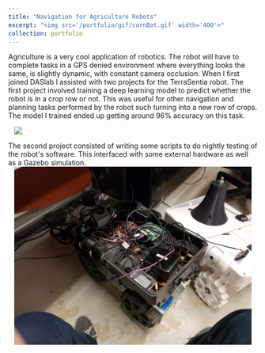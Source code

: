 ```yaml
---
title: "Navigation for Agriculture Robots"
excerpt: "<img src='/portfolio/gif/cornBot.gif' width='400'>"
collection: portfolio
---
```


Agriculture is a very cool application of robotics. The robot will have to complete tasks in a GPS denied environment where everything looks the same, is slightly dynamic, with constant camera occlusion. When I first joined DASlab I assisted with two projects for the TerraSentia robot. The first project involved training a deep learning model to predict whether the robot is in a crop row or not. This was useful for other navigation and planning tasks performed by the robot such turning into a new row of crops. The model I trained ended up getting around 96% accuracy on this task.

<img src="/portfolio/gif/cornBot.gif" width="480" style="display: block; margin: 0 auto" />


The second project consisted of writing some scripts to do nightly testing of the robot's software. This interfaced with some external hardware as well as a Gazebo simulation.
<img src="/portfolio/images/ts.jpg" width="480" style="display: block; margin: 0 auto" />
